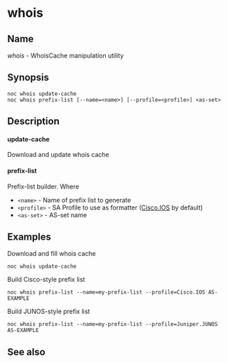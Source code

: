 # whois


## Name
*whois* - WhoisCache manipulation utility

## Synopsis

    noc whois update-cache
    noc whois prefix-list [--name=<name>] [--profile=<profile>] <as-set>


## Description
#### update-cache

Download and update whois cache

#### prefix-list

Prefix-list builder. Where
* `<name>` - Name of prefix list to generate
* `<profile>` - SA Profile to use as formatter ([Cisco.IOS](../../../profiles-reference/Cisco/IOS.md) by default)
* `<as-set>` - AS-set name

## Examples

Download and fill whois cache


    noc whois update-cache

Build Cisco-style prefix list


    noc whois prefix-list --name=my-prefix-list --profile=Cisco.IOS AS-EXAMPLE

Build JUNOS-style prefix list

    noc whois prefix-list --name=my-prefix-list --profile=Juniper.JUNOS AS-EXAMPLE


## See also
